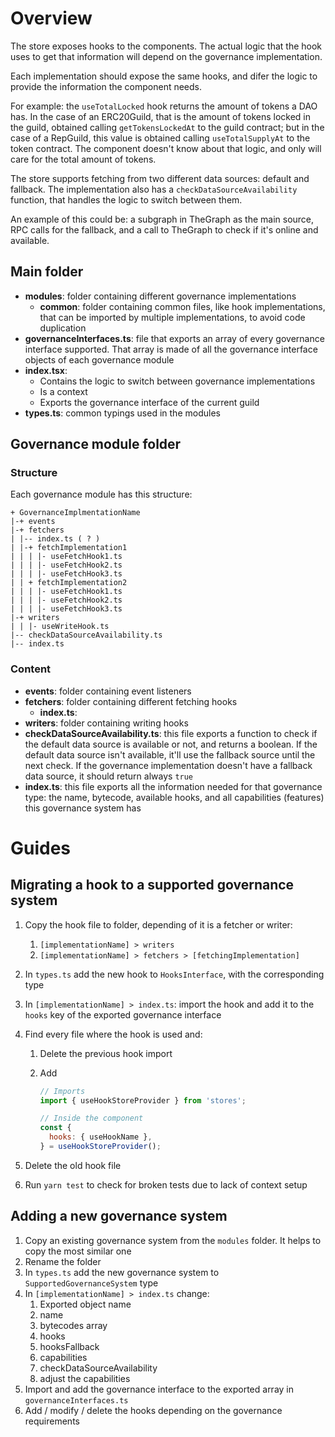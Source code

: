 # Overview

The store exposes hooks to the components. The actual logic that the hook uses to get that information will depend on the governance implementation.

Each implementation should expose the same hooks, and difer the logic to provide the information the component needs.

For example: the `useTotalLocked` hook returns the amount of tokens a DAO has. In the case of an ERC20Guild, that is the amount of tokens locked in the guild, obtained calling `getTokensLockedAt` to the guild contract; but in the case of a RepGuild, this value is obtained calling `useTotalSupplyAt` to the token contract. The component doesn't know about that logic, and only will care for the total amount of tokens.

The store supports fetching from two different data sources: default and fallback. The implementation also has a `checkDataSourceAvailability` function, that handles the logic to switch between them.

An example of this could be: a subgraph in TheGraph as the main source, RPC calls for the fallback, and a call to TheGraph to check if it's online and available.

## Main folder

- **modules**: folder containing different governance implementations
  - **common**: folder containing common files, like hook implementations, that can be imported by multiple implementations, to avoid code duplication
- **governanceInterfaces.ts**: file that exports an array of every governance interface supported. That array is made of all the governance interface objects of each governance module
- **index.tsx**:
  - Contains the logic to switch between governance implementations
  - Is a context
  - Exports the governance interface of the current guild
- **types.ts**: common typings used in the modules

## Governance module folder

### Structure

Each governance module has this structure:

```
+ GovernanceImplmentationName
|-+ events
|-+ fetchers
| |-- index.ts ( ? )
| |-+ fetchImplementation1
| | | |- useFetchHook1.ts
| | | |- useFetchHook2.ts
| | | |- useFetchHook3.ts
| | + fetchImplementation2
| | | |- useFetchHook1.ts
| | | |- useFetchHook2.ts
| | | |- useFetchHook3.ts
|-+ writers
| | |- useWriteHook.ts
|-- checkDataSourceAvailability.ts
|-- index.ts

```

### Content

- **events**: folder containing event listeners
- **fetchers**: folder containing different fetching hooks
  - **index.ts**:
- **writers**: folder containing writing hooks
- **checkDataSourceAvailability.ts**: this file exports a function to check if the default data source is available or not, and returns a boolean. If the default data source isn't available, it'll use the fallback source until the next check. If the governance implementation doesn't have a fallback data source, it should return always `true`
- **index.ts**: this file exports all the information needed for that governance type: the name, bytecode, available hooks, and all capabilities (features) this governance system has

# Guides

## Migrating a hook to a supported governance system

1. Copy the hook file to folder, depending of it is a fetcher or writer:
   1. `[implementationName] > writers`
   2. `[implementationName] > fetchers > [fetchingImplementation]`
2. In `types.ts` add the new hook to `HooksInterface`, with the corresponding type
3. In `[implementationName] > index.ts`: import the hook and add it to the `hooks` key of the exported governance interface
4. Find every file where the hook is used and:

   1. Delete the previous hook import
   2. Add

      ```javascript
      // Imports
      import { useHookStoreProvider } from 'stores';

      // Inside the component
      const {
        hooks: { useHookName },
      } = useHookStoreProvider();
      ```

5. Delete the old hook file
6. Run `yarn test` to check for broken tests due to lack of context setup

## Adding a new governance system

1. Copy an existing governance system from the `modules` folder. It helps to copy the most similar one
2. Rename the folder
3. In `types.ts` add the new governance system to `SupportedGovernanceSystem` type
4. In `[implementationName] > index.ts` change:
   1. Exported object name
   2. name
   3. bytecodes array
   4. hooks
   5. hooksFallback
   6. capabilities
   7. checkDataSourceAvailability
   8. adjust the capabilities
5. Import and add the governance interface to the exported array in `governanceInterfaces.ts`
6. Add / modify / delete the hooks depending on the governance requirements
